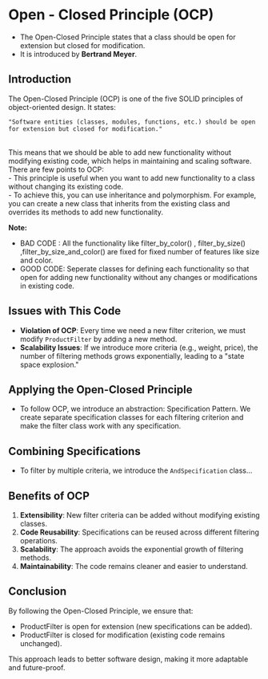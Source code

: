 # Open - Closed Principle (OCP)

-   The Open-Closed Principle states that a class should be open for extension but closed for modification. <br>
-   It is introduced by **Bertrand Meyer**. 

##  Introduction

The Open-Closed Principle (OCP) is one of the five SOLID principles of object-oriented design. It states:
<br>
````
"Software entities (classes, modules, functions, etc.) should be open for extension but closed for modification."
````
<br>
This means that we should be able to add new functionality without modifying existing code, which helps in maintaining and scaling software.
<br>
There are few points to OCP: <br>
-   This principle is useful when you want to add new functionality to a class without changing its existing code. <br>
-   To achieve this, you can use inheritance and polymorphism. For example, you can create a new class that inherits from the existing class and overrides its methods to add new functionality. <br>

**Note:**
-   BAD CODE : All the functionality like filter_by_color() , filter_by_size() ,filter_by_size_and_color() are fixed for fixed number of features like size and color.
-   GOOD CODE: Seperate classes for defining each functionality so that open for adding new functionality without any changes or modifications in existing code.

##  Issues with This Code

-   **Violation of OCP**: Every time we need a new filter criterion, we must modify `ProductFilter` by adding a new method. <br>
-   **Scalability Issues**: If we introduce more criteria (e.g., weight, price), the number of filtering methods grows exponentially, leading to a "state space explosion." <br>


##  Applying the Open-Closed Principle
-   To follow OCP, we introduce an abstraction: Specification Pattern. We create separate specification classes for each filtering criterion and make the filter class work with any specification.

##  Combining Specifications
-   To filter by multiple criteria, we introduce the `AndSpecification` class...

##  Benefits of OCP

1.  **Extensibility**: New filter criteria can be added without modifying existing classes. <br>
2.  **Code Reusability**: Specifications can be reused across different filtering operations. <br>
3.  **Scalability**: The approach avoids the exponential growth of filtering methods. <br>
4.  **Maintainability**: The code remains cleaner and easier to understand.

##  Conclusion

By following the Open-Closed Principle, we ensure that: <br>

-   ProductFilter is open for extension (new specifications can be added). <Br>
-   ProductFilter is closed for modification (existing code remains unchanged). <br>

This approach leads to better software design, making it more adaptable and future-proof.